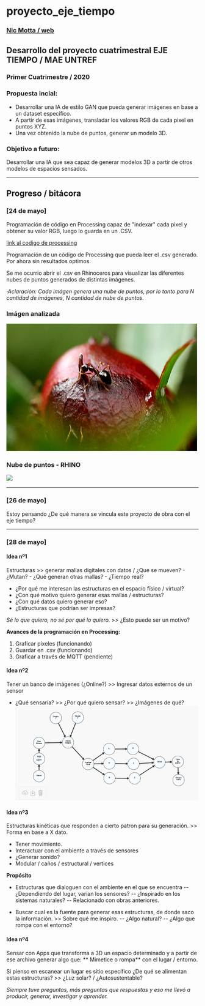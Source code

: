 # proyecto_eje_tiempo
### [Nic Motta / web](https://nicmotta.github.io)
## Desarrollo del proyecto cuatrimestral EJE TIEMPO / MAE UNTREF
### Primer Cuatrimestre / 2020

### Propuesta incial:
 - Desarrollar una IA de estilo GAN que pueda generar imágenes en base a un dataset específico.
 - A partir de esas imágenes, transladar los valores RGB de cada pixel en puntos XYZ.
 - Una vez obtenido la nube de puntos, generar un modelo 3D.
 
### Objetivo a futuro:
Desarrollar una IA que sea capaz de generar modelos 3D a partir de otros modelos de espacios sensados.

___________________________________________________________________________________________________________________________

## Progreso / bitácora
### [24 de mayo]

Programación de código en Processing capaz de "indexar" cada pixel y obtener su valor RGB, luego lo guarda en un .CSV.

[link al codigo de processing](https://github.com/NicMotta/proyecto_eje_tiempo/tree/master/processing_csv_1)

Programación de un código de Processing que pueda leer el .csv generado. Por ahora sin resultados optimos.

Se me ocurrio abrir el .csv en Rhinoceros para visualizar las diferentes nubes de puntos generados de distintas imágenes.

*·Aclaración: Cada imágen genera una nube de puntos, por lo tanto para N cantidad de imágenes, N cantidad de nube de puntos.*

### Imágen analizada
![](/processing_csv_1/data/image.jpg)

### Nube de puntos - RHINO
![](/proceso/image_1.gif)

______________________________________________________________________________________________________________________________
### [26 de mayo]

Estoy pensando ¿De qué manera se vincula este proyecto de obra con el eje tiempo?

______________________________________________________________________________________________________________________________
### [28 de mayo]

#### Idea nº1
Estructuras >> generar mallas digitales con datos / ¿Que se mueven? - ¿Mutan? - ¿Qué generan otras mallas? - ¿Tiempo real?
- ¿Por qué me interesan las estructuras en el espacio físico / virtual?
- ¿Con qué motivo quiero generar esas mallas / estructuras?
- ¿Con qué datos quiero generar eso?
- ¿Estructuras que podrían ser impresas?

*Sé lo que quiero, no sé por qué lo quiero.* >> ¿Esto puede ser un motivo?

**Avances de la programación en Processing:**
1. Graficar pixeles (funcionando)
2. Guardar en .csv (funcionando)
3. Graficar a través de MQTT (pendiente)

#### Idea nº2
Tener un banco de imágenes (¿Online?) >> Ingresar datos externos de un sensor
- ¿Qué sensaría? >> ¿Por qué quiero sensar? >> ¿Imágenes de qué?
![](/proceso/grafico_1.JPG)

#### Idea nº3
Estructuras kinéticas que responden a cierto patron para su generación. >> Forma en base a X dato.
- Tener movimiento.
- Interactuar con el ambiente a través de sensores
- ¿Generar sonido?
- Modular / caños / estructural / vertices

**Propósito**
- Estructuras que dialoguen con el ambiente en el que se encuentra
 -- ¿Dependiendo del lugar, varían los sensores?
 -- ¿Inspirado en los sistemas naturales?
 -- Relacionado con obras anteriores.
 
- Buscar cual es la fuente para generar esas estructuras, de donde saco la información. >> Sobre qué me inspiro.
 -- ¿Algo natural?
 -- ¿Algo que rompa con el entorno?
 
#### Idea nº4
Sensar con Apps que transforma a 3D un espacio determinado y a partir de ese archivo generar algo que:
** Mimetice o rompa** con el lugar / entorno.

Si pienso en escanear un lugar es sitio específico
¿De qué se alimentan estas estructuras? >> ¿Luz solar? / ¿Autosustentable?

*Siempre tuve preguntas, más preguntas que respuestas y eso me llevó a producir, generar, investigar y aprender.*
